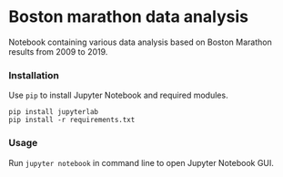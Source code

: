 # Boston marathon data analysis
Notebook containing various data analysis based on Boston Marathon results from 2009 to 2019.
### Installation
Use `pip` to install Jupyter Notebook and required modules.
```
pip install jupyterlab
pip install -r requirements.txt
```
### Usage
Run `jupyter notebook` in command line to open Jupyter Notebook GUI.